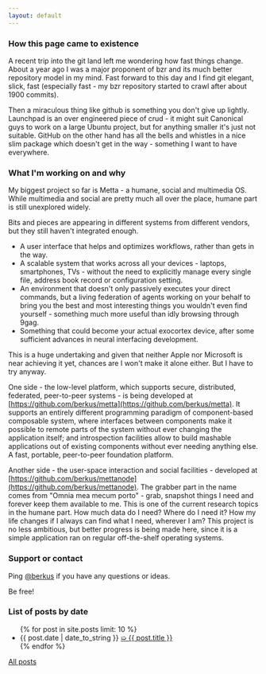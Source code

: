 ```yaml
---
layout: default
---
```

### How this page came to existence
A recent trip into the git land left me wondering how fast things change. About a year ago I was a major proponent of bzr and its much better repository model in my mind. Fast forward to this day and I find git elegant, slick, fast (especially fast - my bzr repository started to crawl after about 1900 commits).

Then a miraculous thing like github is something you don't give up lightly. Launchpad is an over engineered piece of crud - it might suit Canonical guys to work on a large Ubuntu project, but for anything smaller it's just not suitable. GitHub on the other hand has all the bells and whistles in a nice slim package which doesn't get in the way - something I want to have everywhere.

### What I'm working on and why
My biggest project so far is Metta - a humane, social and multimedia OS. While multimedia and social are pretty much all over the place, humane part is still unexplored widely.

Bits and pieces are appearing in different systems from different vendors, but they still haven't integrated enough.
 - A user interface that helps and optimizes workflows, rather than gets in the way.
 - A scalable system that works across all your devices - laptops, smartphones, TVs - without the need to explicitly manage every single file, address book record or configuration setting.
 - An environment that doesn't only passively executes your direct commands, but a living federation of agents working on your behalf to bring you the best and most interesting things you wouldn't even find yourself - something much more useful than idly browsing through 9gag.
 - Something that could become your actual exocortex device, after some sufficient advances in neural interfacing development.

This is a huge undertaking and given that neither Apple nor Microsoft is near achieving it yet, chances are  I won't make it alone either. But I have to try anyway.

One side - the low-level platform, which supports secure, distributed, federated, peer-to-peer systems - is being developed at [https://github.com/berkus/metta](https://github.com/berkus/metta). It supports an entirely different programming paradigm of component-based composable system, where interfaces between components make it possible to remote parts of the system without ever changing the application itself; and introspection facilities allow to build mashable applications out of existing components without ever needing anything else. A fast, portable, peer-to-peer foundation platform.

Another side - the user-space interaction and social facilities - developed at [https://github.com/berkus/mettanode](https://github.com/berkus/mettanode). The grabber part in the name comes from "Omnia mea mecum porto" - grab, snapshot things I need and forever keep them available to me. This is one of the current research topics in the humane part. How much data do I need? Where do I need it? How my life changes if I always can find what I need, wherever I am? This project is no less ambitious, but better progress is being made here, since it is a simple application ran on regular off-the-shelf operating systems.

### Support or contact

Ping [@berkus](https://github.com/berkus) if you have any questions or ideas.

Be free!

### List of posts by date

<div class="link">
  <ul class="recent">
  {% for post in site.posts limit: 10 %}
    <li>{{ post.date | date_to_string }} <a href="{{ post.url }}">➯ {{ post.title }}</a></li>
  {% endfor %}
  </ul>
</div>

[All posts](allposts.html)
